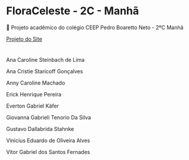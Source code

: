 # FloraCeleste - 2C - Manhã
🌿 Projeto acadêmico do colégio CEEP Pedro Boaretto Neto - 2ºC Manhã 

[Projeto do Site](https://viniciuseoa.github.io/FloraCeleste/Codigo/index.html)
#
Ana Caroline Steinbach de Lima

Ana Cristie Staricoff Gonçalves

Anny Caroline Machado

Erick Henrique Pereira

Everton Gabriel Käfer

Giovanna Gabrieli Tenorio Da Silva

Gustavo Dallabrida Stahnke

Vinicius Eduardo de Oliveira Alves

Vitor Gabriel dos Santos Fernades

